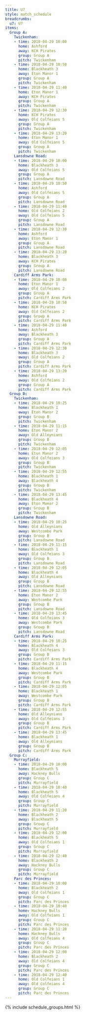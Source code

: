 ```yaml
---
title: U7
style: match_schedule
breadcrumbs:
  u7: U7
items:
  Group A:
    Twickenham:
    - time: 2018-04-29 10:00
      home: Ashford
      away: KCH Pirates
      group: Group A
      pitch: Twickenham
    - time: 2018-04-29 10:50
      home: Blackheath 3
      away: Eton Manor 1
      group: Group A
      pitch: Twickenham
    - time: 2018-04-29 11:40
      home: Eton Manor 1
      away: KCH Pirates
      group: Group A
      pitch: Twickenham
    - time: 2018-04-29 12:30
      home: KCH Pirates
      away: Old Colfeians 5
      group: Group A
      pitch: Twickenham
    - time: 2018-04-29 13:20
      home: Eton Manor 1
      away: Old Colfeians 5
      group: Group A
      pitch: Twickenham
    Lansdowne Road:
    - time: 2018-04-29 10:00
      home: Blackheath 3
      away: Old Colfeians 5
      group: Group A
      pitch: Lansdowne Road
    - time: 2018-04-29 10:50
      home: Ashford
      away: Old Colfeians 5
      group: Group A
      pitch: Lansdowne Road
    - time: 2018-04-29 11:40
      home: Old Colfeians 2
      away: Old Colfeians 5
      group: Group A
      pitch: Lansdowne Road
    - time: 2018-04-29 12:30
      home: Ashford
      away: Eton Manor 1
      group: Group A
      pitch: Lansdowne Road
    - time: 2018-04-29 13:20
      home: Blackheath 3
      away: KCH Pirates
      group: Group A
      pitch: Lansdowne Road
    Cardiff Arms Park:
    - time: 2018-04-29 10:00
      home: Eton Manor 1
      away: Old Colfeians 2
      group: Group A
      pitch: Cardiff Arms Park
    - time: 2018-04-29 10:50
      home: KCH Pirates
      away: Old Colfeians 2
      group: Group A
      pitch: Cardiff Arms Park
    - time: 2018-04-29 11:40
      home: Ashford
      away: Blackheath 3
      group: Group A
      pitch: Cardiff Arms Park
    - time: 2018-04-29 12:30
      home: Blackheath 3
      away: Old Colfeians 2
      group: Group A
      pitch: Cardiff Arms Park
    - time: 2018-04-29 13:20
      home: Ashford
      away: Old Colfeians 2
      group: Group A
      pitch: Cardiff Arms Park
  Group B:
    Twickenham:
    - time: 2018-04-29 10:25
      home: Blackheath 1
      away: Eton Manor 2
      group: Group B
      pitch: Twickenham
    - time: 2018-04-29 11:15
      home: Eton Manor 2
      away: Old Alleynians
      group: Group B
      pitch: Twickenham
    - time: 2018-04-29 12:05
      home: Eton Manor 2
      away: Old Colfeians 3
      group: Group B
      pitch: Twickenham
    - time: 2018-04-29 12:55
      home: Blackheath 1
      away: Blackheath 4
      group: Group B
      pitch: Twickenham
    - time: 2018-04-29 13:45
      home: Blackheath 4
      away: Eton Manor 2
      group: Group B
      pitch: Twickenham
    Lansdowne Road:
    - time: 2018-04-29 10:25
      home: Old Alleynians
      away: Westcombe Park
      group: Group B
      pitch: Lansdowne Road
    - time: 2018-04-29 11:15
      home: Blackheath 1
      away: Old Colfeians 3
      group: Group B
      pitch: Lansdowne Road
    - time: 2018-04-29 12:05
      home: Blackheath 4
      away: Old Alleynians
      group: Group B
      pitch: Lansdowne Road
    - time: 2018-04-29 12:55
      home: Eton Manor 2
      away: Westcombe Park
      group: Group B
      pitch: Lansdowne Road
    - time: 2018-04-29 13:45
      home: Old Colfeians 3
      away: Westcombe Park
      group: Group B
      pitch: Lansdowne Road
    Cardiff Arms Park:
    - time: 2018-04-29 10:25
      home: Blackheath 4
      away: Old Colfeians 3
      group: Group B
      pitch: Cardiff Arms Park
    - time: 2018-04-29 11:15
      home: Blackheath 4
      away: Westcombe Park
      group: Group B
      pitch: Cardiff Arms Park
    - time: 2018-04-29 12:05
      home: Blackheath 1
      away: Westcombe Park
      group: Group B
      pitch: Cardiff Arms Park
    - time: 2018-04-29 12:55
      home: Old Alleynians
      away: Old Colfeians 3
      group: Group B
      pitch: Cardiff Arms Park
    - time: 2018-04-29 13:45
      home: Blackheath 1
      away: Old Alleynians
      group: Group B
      pitch: Cardiff Arms Park
  Group C:
    Murrayfield:
    - time: 2018-04-29 10:00
      home: Blackheath 5
      away: Hackney Bulls
      group: Group C
      pitch: Murrayfield
    - time: 2018-04-29 10:40
      home: Blackheath 5
      away: Old Colfeians 4
      group: Group C
      pitch: Murrayfield
    - time: 2018-04-29 11:20
      home: Blackheath 2
      away: Blackheath 5
      group: Group C
      pitch: Murrayfield
    - time: 2018-04-29 12:00
      home: Blackheath 5
      away: Old Colfeians 1
      group: Group C
      pitch: Murrayfield
    - time: 2018-04-29 12:40
      home: Blackheath 2
      away: Hackney Bulls
      group: Group C
      pitch: Murrayfield
    Parc des Princes:
    - time: 2018-04-29 10:00
      home: Blackheath 2
      away: Old Colfeians 1
      group: Group C
      pitch: Parc des Princes
    - time: 2018-04-29 10:40
      home: Hackney Bulls
      away: Old Colfeians 1
      group: Group C
      pitch: Parc des Princes
    - time: 2018-04-29 11:20
      home: Hackney Bulls
      away: Old Colfeians 4
      group: Group C
      pitch: Parc des Princes
    - time: 2018-04-29 12:00
      home: Blackheath 2
      away: Old Colfeians 4
      group: Group C
      pitch: Parc des Princes
    - time: 2018-04-29 12:40
      home: Old Colfeians 1
      away: Old Colfeians 4
      group: Group C
      pitch: Parc des Princes
---
```


{% include schedule_groups.html %}
